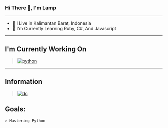 ### Hi There 👋, I'm Lamp
***
- 🌱 I Live in Kalimantan Barat, Indonesia
- 🔭 I'm Currently Learning Ruby, C#, And Javascript
***
## I'm Currently Working On
> [![python](https://img.shields.io/badge/Python-3776AB?style=for-the-badge&logo=python&logoColor=black)](https://www.python.org/) 
***
## Information
> [![dc](https://img.shields.io/badge/Discord-7289DA?style=for-the-badge&logo=discord&logoColor=white)](https://discordapp.com/users/868038353692557322/)

## Goals:
```bash
> Mastering Python 
```
